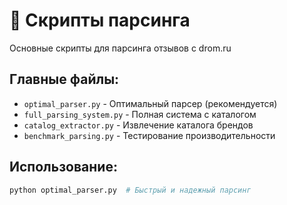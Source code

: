 # 🚀 Скрипты парсинга

Основные скрипты для парсинга отзывов с drom.ru

## Главные файлы:
- `optimal_parser.py` - Оптимальный парсер (рекомендуется)
- `full_parsing_system.py` - Полная система с каталогом
- `catalog_extractor.py` - Извлечение каталога брендов
- `benchmark_parsing.py` - Тестирование производительности

## Использование:
```bash
python optimal_parser.py  # Быстрый и надежный парсинг
```
